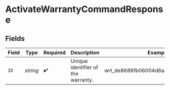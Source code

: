 # ActivateWarrantyCommandResponse


## Fields

| Field                                | Type                                 | Required                             | Description                          | Example                              |
| ------------------------------------ | ------------------------------------ | ------------------------------------ | ------------------------------------ | ------------------------------------ |
| `ID`                                 | *string*                             | :heavy_check_mark:                   | Unique identifier of the warranty.   | wrt_de8686fb06004d6aa3b344bf206defc3 |